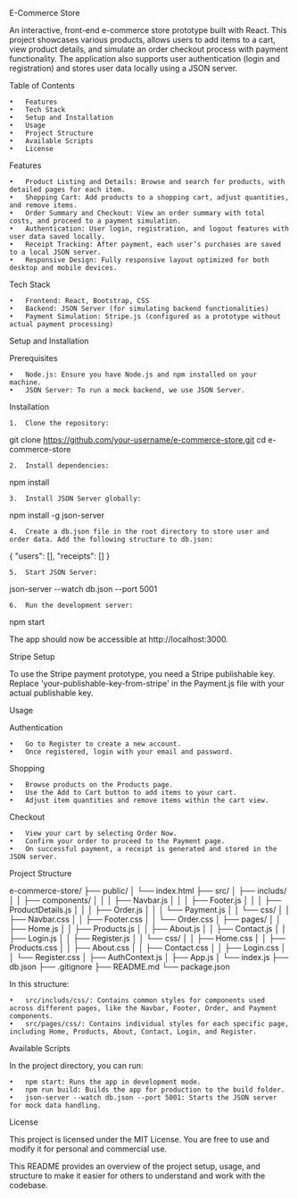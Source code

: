 E-Commerce Store

An interactive, front-end e-commerce store prototype built with React. This project showcases various products, allows users to add items to a cart, view product details, and simulate an order checkout process with payment functionality. The application also supports user authentication (login and registration) and stores user data locally using a JSON server.

Table of Contents

	•	Features
	•	Tech Stack
	•	Setup and Installation
	•	Usage
	•	Project Structure
	•	Available Scripts
	•	License

Features

	•	Product Listing and Details: Browse and search for products, with detailed pages for each item.
	•	Shopping Cart: Add products to a shopping cart, adjust quantities, and remove items.
	•	Order Summary and Checkout: View an order summary with total costs, and proceed to a payment simulation.
	•	Authentication: User login, registration, and logout features with user data saved locally.
	•	Receipt Tracking: After payment, each user’s purchases are saved to a local JSON server.
	•	Responsive Design: Fully responsive layout optimized for both desktop and mobile devices.

Tech Stack

	•	Frontend: React, Bootstrap, CSS
	•	Backend: JSON Server (for simulating backend functionalities)
	•	Payment Simulation: Stripe.js (configured as a prototype without actual payment processing)

Setup and Installation

Prerequisites

	•	Node.js: Ensure you have Node.js and npm installed on your machine.
	•	JSON Server: To run a mock backend, we use JSON Server.

Installation

	1.	Clone the repository:

git clone https://github.com/your-username/e-commerce-store.git
cd e-commerce-store


	2.	Install dependencies:

npm install


	3.	Install JSON Server globally:

npm install -g json-server


	4.	Create a db.json file in the root directory to store user and order data. Add the following structure to db.json:

{
  "users": [],
  "receipts": []
}


	5.	Start JSON Server:

json-server --watch db.json --port 5001


	6.	Run the development server:

npm start



The app should now be accessible at http://localhost:3000.

Stripe Setup

To use the Stripe payment prototype, you need a Stripe publishable key. Replace 'your-publishable-key-from-stripe' in the Payment.js file with your actual publishable key.

Usage

Authentication

	•	Go to Register to create a new account.
	•	Once registered, login with your email and password.

Shopping

	•	Browse products on the Products page.
	•	Use the Add to Cart button to add items to your cart.
	•	Adjust item quantities and remove items within the cart view.

Checkout

	•	View your cart by selecting Order Now.
	•	Confirm your order to proceed to the Payment page.
	•	On successful payment, a receipt is generated and stored in the JSON server.

Project Structure

e-commerce-store/
├── public/
│   └── index.html
├── src/
│   ├── includs/
│   │   ├── components/
│   │   │   ├── Navbar.js
│   │   │   ├── Footer.js
│   │   │   ├── ProductDetails.js
│   │   │   ├── Order.js
│   │   │   └── Payment.js
│   │   └── css/
│   │       ├── Navbar.css
│   │       ├── Footer.css
│   │       └── Order.css
│   ├── pages/
│   │   ├── Home.js
│   │   ├── Products.js
│   │   ├── About.js
│   │   ├── Contact.js
│   │   ├── Login.js
│   │   ├── Register.js
│   │   └── css/
│   │       ├── Home.css
│   │       ├── Products.css
│   │       ├── About.css
│   │       ├── Contact.css
│   │       ├── Login.css
│   │       └── Register.css
│   ├── AuthContext.js
│   ├── App.js
│   └── index.js
├── db.json
├── .gitignore
├── README.md
└── package.json

In this structure:

	•	src/includs/css/: Contains common styles for components used across different pages, like the Navbar, Footer, Order, and Payment components.
	•	src/pages/css/: Contains individual styles for each specific page, including Home, Products, About, Contact, Login, and Register.

Available Scripts

In the project directory, you can run:

	•	npm start: Runs the app in development mode.
	•	npm run build: Builds the app for production to the build folder.
	•	json-server --watch db.json --port 5001: Starts the JSON server for mock data handling.

License

This project is licensed under the MIT License. You are free to use and modify it for personal and commercial use.

This README provides an overview of the project setup, usage, and structure to make it easier for others to understand and work with the codebase.